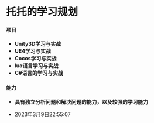 # 托托的学习规划

#### 项目

- **Unity3D学习与实战**
- **UE4学习与实战**
- **Cocos学习与实战**
- **lua语言学习与实战**
- **C#语言的学习与实战**

#### 能力

- **具有独立分析问题和解决问题的能力，以及较强的学习能力**
  
- 2023年3月9日22:55:07
  
  
  

